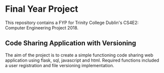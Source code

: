 # Final Year Project
This repository contains a FYP for Trinity College Dublin's CS4E2: Computer Engineering Project 2018.

## Code Sharing Application with Versioning
The aim of the project is to create a simple functioning code sharing web application using flask, sql, javascript and html. Required functions included a user registration and file versioning implementation.